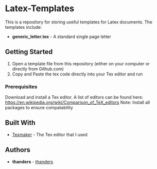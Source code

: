 # Latex-Templates

This is a repository for storing useful templates for Latex documents. The templates include:

* **generic_letter.tex** - A standard single page letter

## Getting Started

1. Open a template file from this repository (either on your computer or directly from Github.com)
2. Copy and Paste the tex code directly into your Tex editor and run

### Prerequisites

Download and install a Tex editor. A list of editors can be found here: https://en.wikipedia.org/wiki/Comparison_of_TeX_editors
Note: Install all packages to ensure compatability

## Built With

* [Texmaker](http://www.xm1math.net/texmaker/) - The Tex editor that I used

## Authors

* **thanders** - [thanders](https://github.com/thanders)
